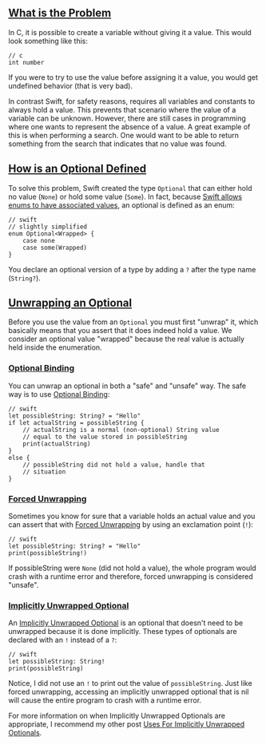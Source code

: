 <a name="what-is-the-problem" href="#what-is-the-problem">What is the Problem</a>
----------------------

In C, it is possible to create a variable without giving it a value. This would look something like this:

    // c
    int number

If you were to try to use the value before assigning it a value, you would get undefined behavior (that is very bad).

In contrast Swift, for safety reasons, requires all variables and constants to always hold a value. This prevents that scenario where the value of a variable can be unknown. However, there are still cases in programming where one wants to represent the absence of a value. A great example of this is when performing a search. One would want to be able to return something from the search that indicates that no value was found.

<a name="how-is-an-optional-defined" href="#how-is-an-optional-defined">How is an Optional Defined</a>
----------------------

To solve this problem, Swift created the type `Optional` that can either hold no value (`None`) or hold some value (`Some`). In fact, because [Swift allows enums to have associated values](/posts/7-cool-features-in-swift#enumeration-cases-can-hold-values), an optional is defined as an enum:

    // swift
    // slightly simplified
    enum Optional<Wrapped> {
        case none
        case some(Wrapped)
    }

You declare an optional version of a type by adding a `?` after the type name (`String?`).

<a name="unwrapping-an-optional" href="#unwrapping-an-optional">Unwrapping an Optional</a>
----------------------

Before you use the value from an `Optional` you must first "unwrap" it, which basically means that you assert that it does indeed hold a value. We consider an optional value "wrapped" because the real value is actually held inside the enumeration.

### <a name="optional-binding" href="#optional-binding">Optional Binding</a>

You can unwrap an optional in both a "safe" and "unsafe" way. The safe way is to use [Optional Binding](https://developer.apple.com/library/prerelease/mac/documentation/Swift/Conceptual/Swift_Programming_Language/TheBasics.html#//apple_ref/doc/uid/TP40014097-CH5-XID_432):

    // swift
    let possibleString: String? = "Hello"
    if let actualString = possibleString {
        // actualString is a normal (non-optional) String value
        // equal to the value stored in possibleString
        print(actualString)
    }
    else {
        // possibleString did not hold a value, handle that
        // situation
    }

### <a name="forced-unwrapping" href="#forced-unwrapping">Forced Unwrapping</a>
Sometimes you know for sure that a variable holds an actual value and you can assert that with [Forced Unwrapping](https://developer.apple.com/library/prerelease/mac/documentation/Swift/Conceptual/Swift_Programming_Language/TheBasics.html#//apple_ref/doc/uid/TP40014097-CH5-XID_430) by using an exclamation point (`!`):

    // swift
    let possibleString: String? = "Hello"
    print(possibleString!)

If possibleString were `None` (did not hold a value), the whole program would crash with a runtime error and therefore, forced unwrapping is considered "unsafe".

### <a name="implicitly-unwrapped-optional" href="#implicitly-unwrapped-optional">Implicitly Unwrapped Optional</a>

An [Implicitly Unwrapped Optional](https://developer.apple.com/library/prerelease/mac/documentation/Swift/Conceptual/Swift_Programming_Language/TheBasics.html#//apple_ref/doc/uid/TP40014097-CH5-XID_436) is an optional that doesn't need to be unwrapped because it is done implicitly. These types of optionals are declared with an `!` instead of a `?`:

    // swift
    let possibleString: String! 
    print(possibleString)

Notice, I did not use an `!` to print out the value of `possibleString`. Just like forced unwrapping, accessing an implicitly unwrapped optional that is nil will cause the entire program to crash with a runtime error.

For more information on when Implicitly Unwrapped Optionals are appropriate, I recommend my other post [Uses For Implicitly Unwrapped Optionals](/posts/uses-for-implicitly-unwrapped-optionals-in-swift).
